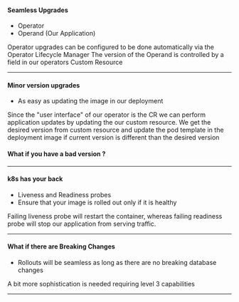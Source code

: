 #### Seamless Upgrades
- Operator
- Operand (Our Application)
<aside class="notes">
Operator upgrades can be configured to be done automatically via the Operator Lifecycle Manager
The version of the Operand is controlled by a field in our operators Custom Resource
</aside>

---
#### Minor version upgrades
- As easy as updating the image in our deployment
<aside class="notes"> 
Since the "user interface" of our operator is the CR we can perform application updates by updating the our custom resource.
We get the desired version from custom resource and update the pod template in the deployment image if current version is different than the desired version 
</aside>

#### What if you have a bad version ?

---

#### k8s has your back
- Liveness and Readiness probes
- Ensure that your image is rolled out only if it is healthy

<aside class="notes"> Failing liveness probe will restart the container, whereas failing readiness probe will stop our application from serving traffic.</aside>

---
#### What if there are Breaking Changes
- Rollouts will be seamless as long as there are no breaking database changes
<aside class="notes"> 
A bit more sophistication is needed requiring level 3 capabilities
</aside>

---
